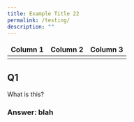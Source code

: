 ```yaml
---
title: Example Title 22
permalink: /testing/
description: ""
---
```

<style>
td, th {
   border: none!important;
}
</style>

| Column 1 | Column 2 | Column 3 |
| -------- | -------- | -------- |
|  |  |  |


## Q1
What is this?

### Answer: blah